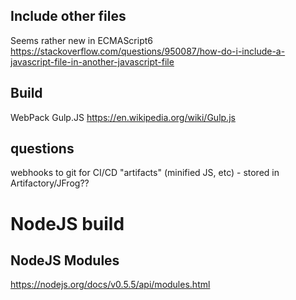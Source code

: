 

## Include other files
Seems rather new in ECMAScript6
https://stackoverflow.com/questions/950087/how-do-i-include-a-javascript-file-in-another-javascript-file

## Build
WebPack
Gulp.JS
https://en.wikipedia.org/wiki/Gulp.js

## questions
webhooks to git for CI/CD
"artifacts" (minified JS, etc) - stored in Artifactory/JFrog??


# NodeJS build

## NodeJS Modules
https://nodejs.org/docs/v0.5.5/api/modules.html
